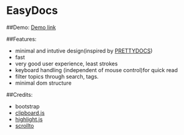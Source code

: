 # EasyDocs



##Demo:
[Demo link](https://measdot.github.io/EasyDocs/)

##Features:
* minimal and intutive design(inspired by [PRETTYDOCS](https://github.com/xriley/PrettyDocs-Theme))
* fast
* very good user experience, least strokes
* keyboard handling (independent of mouse control)for quick read
* filter topics through search, tags.
* minimal dom structure


##Credits:
* bootstrap
* [clipboard.js](https://github.com/zenorocha/clipboard.js/)
* [highlight.js](https://highlightjs.org)
* [scrollto](https://github.com/flesler/jquery.scrollTo)
